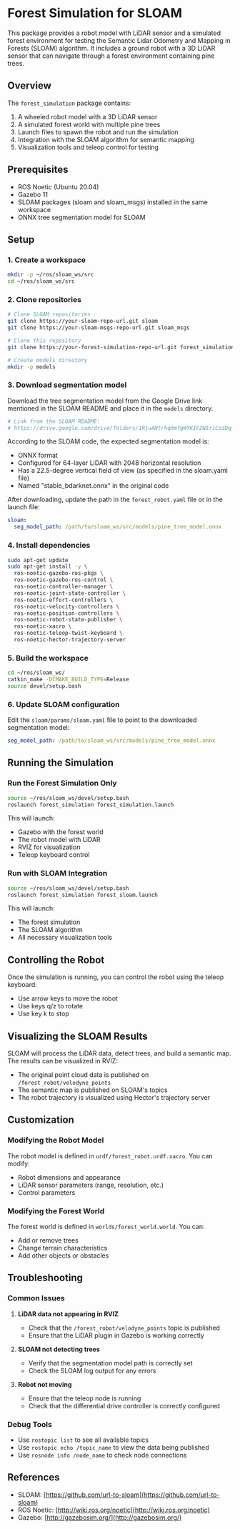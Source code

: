 # Forest Simulation for SLOAM

This package provides a robot model with LiDAR sensor and a simulated forest environment for testing the Semantic Lidar Odometry and Mapping in Forests (SLOAM) algorithm. It includes a ground robot with a 3D LiDAR sensor that can navigate through a forest environment containing pine trees.

## Overview

The `forest_simulation` package contains:

1. A wheeled robot model with a 3D LiDAR sensor
2. A simulated forest world with multiple pine trees
3. Launch files to spawn the robot and run the simulation
4. Integration with the SLOAM algorithm for semantic mapping
5. Visualization tools and teleop control for testing

## Prerequisites

- ROS Noetic (Ubuntu 20.04)
- Gazebo 11
- SLOAM packages (sloam and sloam_msgs) installed in the same workspace
- ONNX tree segmentation model for SLOAM

## Setup

### 1. Create a workspace
```bash
mkdir -p ~/ros/sloam_ws/src
cd ~/ros/sloam_ws/src
```

### 2. Clone repositories
```bash
# Clone SLOAM repositories
git clone https://your-sloam-repo-url.git sloam
git clone https://your-sloam-msgs-repo-url.git sloam_msgs

# Clone this repository
git clone https://your-forest-simulation-repo-url.git forest_simulation

# Create models directory
mkdir -p models
```

### 3. Download segmentation model
Download the tree segmentation model from the Google Drive link mentioned in the SLOAM README and place it in the `models` directory.

```bash
# Link from the SLOAM README:
# https://drive.google.com/drive/folders/1RjuANtrhq0mfgWYKIFZWIriCozDq-Wc3
```

According to the SLOAM code, the expected segmentation model is:
- ONNX format
- Configured for 64-layer LiDAR with 2048 horizontal resolution 
- Has a 22.5-degree vertical field of view (as specified in the sloam.yaml file)
- Named "stable_bdarknet.onnx" in the original code

After downloading, update the path in the `forest_robot.yaml` file or in the launch file:
```yaml
sloam:
  seg_model_path: /path/to/sloam_ws/src/models/pine_tree_model.onnx
```

### 4. Install dependencies

```bash
sudo apt-get update
sudo apt-get install -y \
  ros-noetic-gazebo-ros-pkgs \
  ros-noetic-gazebo-ros-control \
  ros-noetic-controller-manager \
  ros-noetic-joint-state-controller \
  ros-noetic-effort-controllers \
  ros-noetic-velocity-controllers \
  ros-noetic-position-controllers \
  ros-noetic-robot-state-publisher \
  ros-noetic-xacro \
  ros-noetic-teleop-twist-keyboard \
  ros-noetic-hector-trajectory-server
```

### 5. Build the workspace

```bash
cd ~/ros/sloam_ws/
catkin_make -DCMAKE_BUILD_TYPE=Release
source devel/setup.bash
```

### 6. Update SLOAM configuration

Edit the `sloam/params/sloam.yaml` file to point to the downloaded segmentation model:

```yaml
seg_model_path: /path/to/sloam_ws/src/models/pine_tree_model.onnx
```

## Running the Simulation

### Run the Forest Simulation Only

```bash
source ~/ros/sloam_ws/devel/setup.bash
roslaunch forest_simulation forest_simulation.launch
```

This will launch:
- Gazebo with the forest world
- The robot model with LiDAR
- RVIZ for visualization
- Teleop keyboard control

### Run with SLOAM Integration

```bash
source ~/ros/sloam_ws/devel/setup.bash
roslaunch forest_simulation forest_sloam.launch
```

This will launch:
- The forest simulation
- The SLOAM algorithm
- All necessary visualization tools

## Controlling the Robot

Once the simulation is running, you can control the robot using the teleop keyboard:
- Use arrow keys to move the robot
- Use keys q/z to rotate
- Use key k to stop

## Visualizing the SLOAM Results

SLOAM will process the LiDAR data, detect trees, and build a semantic map. The results can be visualized in RVIZ:
- The original point cloud data is published on `/forest_robot/velodyne_points`
- The semantic map is published on SLOAM's topics
- The robot trajectory is visualized using Hector's trajectory server

## Customization

### Modifying the Robot Model

The robot model is defined in `urdf/forest_robot.urdf.xacro`. You can modify:
- Robot dimensions and appearance
- LiDAR sensor parameters (range, resolution, etc.)
- Control parameters

### Modifying the Forest World

The forest world is defined in `worlds/forest_world.world`. You can:
- Add or remove trees
- Change terrain characteristics
- Add other objects or obstacles

## Troubleshooting

### Common Issues

1. **LiDAR data not appearing in RVIZ**
   - Check that the `/forest_robot/velodyne_points` topic is published
   - Ensure that the LiDAR plugin in Gazebo is working correctly

2. **SLOAM not detecting trees**
   - Verify that the segmentation model path is correctly set
   - Check the SLOAM log output for any errors

3. **Robot not moving**
   - Ensure that the teleop node is running
   - Check that the differential drive controller is correctly configured

### Debug Tools

- Use `rostopic list` to see all available topics
- Use `rostopic echo /topic_name` to view the data being published
- Use `rosnode info /node_name` to check node connections

## References

- SLOAM: [https://github.com/url-to-sloam](https://github.com/url-to-sloam)
- ROS Noetic: [http://wiki.ros.org/noetic](http://wiki.ros.org/noetic)
- Gazebo: [http://gazebosim.org/](http://gazebosim.org/)